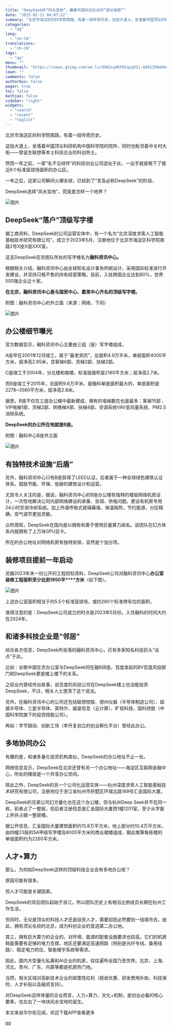 ```yaml
---
title: "DeepSeek的“风水宝地”，藏着中国科创企业的“成长秘密”"
date: "2025-02-11 04:07:12"
summary: "北京市海淀区的科学院南路，有着一段传奇历史。这段大道上，坐落着中国顶尖科研机构中国科学院的院所，同时..."
categories:
  - "qq"
lang:
  - "zh-CN"
translations:
  - "zh-CN"
tags:
  - "qq"
menu: ""
thumbnail: "https://inews.gtimg.com/om_ls/OSNJsyHhFBtqzg5Ii-Q49135NdXUAb6koMl1Hu9IB81DQAA_640360/0"
lead: ""
comments: false
authorbox: false
pager: true
toc: false
mathjax: false
sidebar: "right"
widgets:
  - "search"
  - "recent"
  - "taglist"
---
```


北京市海淀区的科学院南路，有着一段传奇历史。

这段大道上，坐落着中国顶尖科研机构中国科学院的院所，同时也毗邻着中关村大街——曾诞生联想等本土科技企业的科创热土。

然而一年之前，一家“名不见经传”的科技创业公司选址于此，一出手就是租下了接近6个标准篮球场面积的办公区。

一年之后，这家公司瞬间火爆全球，已经到了“言及必称DeepSeek”的阶段，

DeepSeek选择“风水宝地”，究竟是怎样一个地界？

![图片](https://inews.gtimg.com/om_bt/OsWVFGCY_u3TOZYkqPY-DECdTe6nIoumHSnXOnY0kQegAAA/641)

**DeepSeek“落户”顶级写字楼**
---------------------

据工商资料，DeepSeek的公司运营实体中，有一个名为“北京深度求索人工智能基础技术研究有限公司”，成立于2023年5月，注册地位于北京市海淀区科学院南路2号X座X层XXX室。

这支DeepSeek在京团队所处的写字楼名为**融科资讯中心。**

根据相关介绍，融科资讯中心由全球知名设计事务所纲设计，采用国际标准进行开发建设，并坚持只租不售的持有经营策略。目前，入驻跨国企业达到80%，世界500强企业近十家。

**在北京，融科资讯中心是与国贸中心、嘉里中心齐名的顶级写字楼。**

附图：融科资讯中心的外立面（来源：网络，下同）

![图片](https://inews.gtimg.com/om_bt/Oerdhkp57T9fohSkES40d7ASvxMhsqeBTlKFAQBeqY5zQAA/641)

**办公楼细节曝光**
-----------

官方数据显示，融科资讯中心主要由三组（座）写字楼组成，

A座早在2001年12月竣工，属于“最老资历”，总面积4.9万平米，单层面积4000平方米，层净高2.85米，含客梯6部、货梯2部、扶梯2部。

C座竣工于2004年，分北楼和南楼，标准层面积是2160平方米；层净高2.7米。

而B座竣工于2015年，总面积9.6万平米，是融科单座面积最大的，单层面积是2278~3560平方米，层净高2.8米。

据悉，B座不仅在三座办公楼中最新建成，拥有的电梯数在也是最多：客梯15部 、VIP电梯1部、货梯2部、转换梯4部、扶梯4部，空调系统VAV变风量系统、PM2.5消除系统。

**DeepSeek的办公所在地就是B座。**

附图：融科中心B座外立面

![图片](https://inews.gtimg.com/om_bt/OSGLYwDoHHln3mUiqmQhHbEhcnle2eivP_97A0irk-uBwAA/641)

**有独特技术设施“后盾”**
---------------

另外，融科资讯中心只有B座获得了LEED认证，后者属于一种全球绿色建筑认证体系，鼓励节能、环保、低碳的建筑设计和运营。

尤其令人关注的是，据说，融科资讯中心的B座办公楼有独特的楼层网络机房设计，一次性地解决公司内部网络建设的承重、空调、供电问题。更设有机房专用24小时空调冷却系统。加上外墙呼吸式玻璃幕墙，保温隔热，节约能源，分区精确，空气调节更加灵敏。

众所周知，DeepSeek在国内是以拥有和善于使用巨量算力闻名。该团队在幻方体系内就拥有了上万块GPU显卡。

所在的办公地址对网络机房有独特安排，显然是个加分项。

**装修项目提前一年启动**
--------------

另据2023年末一份公开的工程招标资料，DeepSeek公司对融科资讯中心**办公室装修工程面积至少达到1950平****方米**（如下图）。

![图片](https://inews.gtimg.com/om_bt/O9Q7i72OjA0xMDnxq7rBgF6ufrAbey93eomurN3sUl6OUAA/641)

上述办公室面积相当于约5.5个标准篮球场，或约280个标准停车位的面积。

值得注意的是：DeepSeek公司成立的时点是2023年5月份。入住融科的时间大约在2024年。

**和诸多科技企业是“邻居”**
----------------

综合各方信息，DeepSeek所坐落的融科资讯中心，已有多家知名科技巨头“设点”于此。

比如：谷歌中国在京办公室与DeepSeek同在融科B座。百度发起的BV百度风投部门和DeepSeek更是楼上楼下的关系。

之前业内曾经传出故事，说百度的风投公司在DeepSeek楼上也没能投资DeepSeek，不过，相关人士澄清了这个说法。

另外，在融科资讯中心的公司还包括联想控股、德州仪器（半导体制造公司）、超威半导体、三星半导体、英特尔、威睿信息（云计算）、旷视科技、国科控股（中国科学院旗下的投资控股公司）。

再如：字节跳动、创新工场（李开复创立的创业孵化平台）曾经此办公。

**多地协同办公**
----------

有趣的是，和诸多量化投资机构类似，DeepSeek的办公地址不止一处。

网络信息显示，DeepSeek在北京还曾有另一个办公地址——海淀区互联网金融中心，所处的楼层是一个共享办公空间。

除此之外，DeepSeek的另一个公司化运营实体——杭州深度求索人工智能基础技术研究有限公司，注册地位于浙江省杭州市拱墅区环城北路169号汇金国际大厦。

DeepSeek的兄弟公司幻方量化也在这个办公楼，但与杭州Deep Seek并不在同一栋，前者占了一整层，但后者注册信息是汇金国际大厦西1幢1201室，至少从字面上并非占据一整层楼。

据公开信息，汇金国际大厦建筑面积约15.8万平方米，地上部分约10.4万平方米，由四幢23层的5A甲级写字楼及8000平方米的商业裙楼组成，据此推算每栋楼的单层面积约为2260平方米。

**人才+算力**
---------

那么，为何如DeepSeek这样的顶级科技企业会有多地办公呢？

原因可能有很多。

但人才可能是关键因素。

DeepSeek的背后团队起始于浙江，所以团队历史上有相当比例成员长期在杭州工作生活。

但同时，无论是顶尖的科技人才还是投资人才，需要招揽必然要到一线城市去，由此，拥有顶尖名校的北京，成为科创企业的首选第二办公地。

其三，拥有巨大算力的企业的，对环境、能源的配套设施要求也较高。它们的机房耗能需要有足够的电力支撑，地区还要满足高速网路（特别是光纤专线、备用线路）、稳定电力供应、智能楼宇系统等需求。

因此，国内大型量化私募和AI企业的机房，往往遍布全国乃至世界。北京、上海、河北、贵州、广东、内蒙等都是机房热门地。

当然，相关区域对高新技术企业的政策性红利（税收优惠、研发费用补助、科技保险、人才补贴以及融资支持）。

对DeepSeek这样体量的企业而言，人力+算力，文化+机制，是创业必备的核心要素，也左右了一块块风水宝地的诞生。

本文来自华尔街见闻，欢迎下载APP查看更多

[qq](https://new.qq.com/rain/a/20250211A00SR500)
